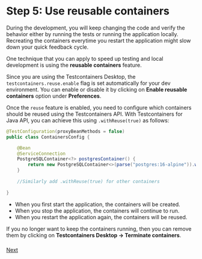 # Step 5: Use reusable containers

During the development, you will keep changing the code and verify the behavior either by running the tests 
or running the application locally. Recreating the containers everytime you restart the application 
might slow down your quick feedback cycle. 

One technique that you can apply to speed up testing and local development is using the **reusable containers** feature.

Since you are using the Testcontainers Desktop, the `testcontainers.reuse.enable` flag is set automatically 
for your dev environment. 
You can enable or disable it by clicking on **Enable reusable containers** option under **Preferences**.

Once the `reuse` feature is enabled, you need to configure which containers should be reused using the Testcontainers API. 
With Testcontainers for Java API, you can achieve this using `.withReuse(true)` as follows:

```java
@TestConfiguration(proxyBeanMethods = false)
public class ContainersConfig {

    @Bean
    @ServiceConnection
    PostgreSQLContainer<?> postgresContainer() {
        return new PostgreSQLContainer<>(parse("postgres:16-alpine")).withReuse(true);
    }
    
    //Similarly add .withReuse(true) for other containers
    
}
```

* When you first start the application, the containers will be created. 
* When you stop the application, the containers will continue to run. 
* When you restart the application again, the containers will be reused.

If you no longer want to keep the containers running, then you can remove them by clicking on **Testcontainers Desktop → Terminate containers**.

### 
[Next](step-6-write-tests.md)
